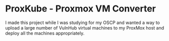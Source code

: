 # ProxKube - Proxmox VM Converter

I made this project while I was studying for my OSCP and wanted a way to upload a large number of VulnHub virtual machines to my ProxMox host and deploy all the machines appropriately.
